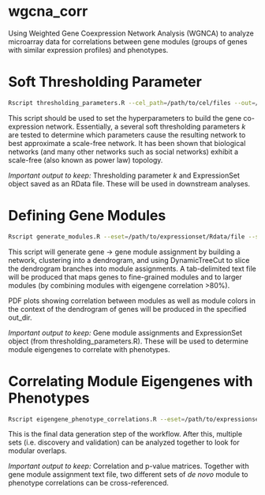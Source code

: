 # wgcna_corr
Using Weighted Gene Coexpression Network Analysis (WGNCA) to analyze microarray data for correlations between gene modules (groups of genes with similar expression profiles) and phenotypes.

# Soft Thresholding Parameter
```bash
Rscript thresholding_parameters.R --cel_path=/path/to/cel/files --out=/directory/to/save/plots/and/RData
```
This script should be used to set the hyperparameters to build the gene co-expression network. Essentially, a several soft thresholding parameters $k$ are tested to determine which parameters cause the resulting network to best approximate a scale-free network. It has been shown that biological networks (and many other networks such as social networks) exhibit a scale-free (also known as power law) topology.

_Important output to keep:_ Thresholding parameter $k$ and ExpressionSet object saved as an RData file. These will be used in downstream analyses.

# Defining Gene Modules

```bash
Rscript generate_modules.R --eset=/path/to/expressionset/Rdata/file --soft_thresh_k=integer --out_dir=/directory/to/save/plots/and/module/assignment
```

This script will generate gene -> gene module assignment by building a network, clustering into a dendrogram, and using DynamicTreeCut to slice the dendrogram branches into module assignments. A tab-delimited text file will be produced that maps genes to fine-grained modules and to larger modules (by combining modules with eigengene correlation >80%).

PDF plots showing correlation between modules as well as module colors in the context of the dendrogram of genes will be produced in the specified out_dir.

_Important output to keep:_ Gene module assignments and ExpressionSet object (from thresholding_parameters.R). These will be used to determine module eigengenes to correlate with phenotypes.

# Correlating Module Eigengenes with Phenotypes

```bash
Rscript eigengene_phenotype_correlations.R --eset=/path/to/expressionset/Rdata/file --gene_modules=/path/to/gene/modules/text/file --out_dir=/directory/to/save/correlation/matrices --discrete_phenotypes=csv_file --continuous_phenotyes=csv_file
```

This is the final data generation step of the workflow. After this, multiple sets (i.e. discovery and validation) can be analyzed together to look for modular overlaps. 

_Important output to keep:_ Correlation and p-value matrices. Together with gene module assignment text file, two different sets of _de novo_ module to phenotype correlations can be cross-referenced.


